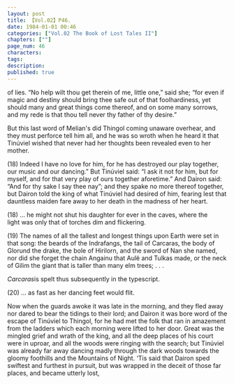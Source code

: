 ```yaml
---
layout: post
title: 【Vol.02】P46.
date: 1984-01-01 00:46
categories: ["Vol.02 The Book of Lost Tales II"]
chapters: [""]
page_num: 46
characters: 
tags: 
description: 
published: true
---
```


<p style="text-indent: 0;">
of lies. “No help wilt thou get therein of me, little one,” said she; “for even if magic and destiny should bring thee safe out of that foolhardiness, yet should many and great things come thereof, and on some many sorrows, and my rede is that thou tell never thy father of thy desire.”
</p>

But this last word of Melian's did Thingol coming unaware overhear, and they must perforce tell him all, and he was so wroth when he heard it that Tinúviel wished that never had her thoughts been revealed even to her mother.

(18)   Indeed I have no love for him, for he has destroyed our play together, our music and our dancing.” But Tinúviel said: “I ask it not for him, but for myself, and for that very play of ours together aforetime.” And Dairon said: “And for thy sake I say thee nay”; and they spake no more thereof together, but Dairon told the king of what Tinúviel had desired of him, fearing lest that dauntless maiden fare away to her death in the madness of her heart.

(18)   ... he might not shut his daughter for ever in the caves, where the<BR>light was only that of torches dim and flickering.

(19)   The names of all the tallest and longest things upon Earth were set in that song: the beards of the Indrafangs, the tail of Carcaras, the body of Glorund the drake, the bole of Hirilorn, and the sword of Nan she named, nor did she forget the chain Angainu that Aulë and Tulkas made, or the neck of Gilim the giant that is taller than many elm trees; . . .

<I>Carcaras</I>is spelt thus subsequently in the typescript.

(20)   ... as fast as her dancing feet would flit.

Now when the guards awoke it was late in the morning, and they fled away nor dared to bear the tidings to their lord; and Dairon it was bore word of the escape of Tinúviel to Thingol, for he had met the folk that ran in amazement from the ladders which each morning were lifted to her door. Great was the mingled grief and wrath of the king, and all the deep places of his court were in uproar, and all the woods were ringing with the search; but Tinúviel was already far away dancing madly through the dark woods towards the gloomy foothills and the Mountains of Night. ‘Tis said that Dairon sped swiftest and furthest in pursuit, but was wrapped in the deceit of those far places, and became utterly lost,

